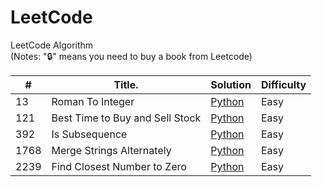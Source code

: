 # LeetCode
LeetCode Algorithm  
(Notes: "🔒" means you need to buy a book from Leetcode)

| #   | Title.                                             | Solution          | Difficulty |
|-----|---------------------------------------------------|-------------------|------------|
| 13| Roman To Integer                        | [Python](https://github.com/7IronSnow7/LeetCode/blob/main/13_Roman_To_Integer.py)           | Easy       |
| 121| Best Time to Buy and Sell Stock                        | [Python](https://github.com/7IronSnow7/LeetCode/blob/main/121_Best_Time_to_Buy_and_Sell_Stock.py)           | Easy       |
| 392| Is Subsequence                        | [Python](https://github.com/7IronSnow7/LeetCode/blob/main/392_Is_Subsequence.py)           | Easy       |
| 1768| Merge Strings Alternately                        | [Python](https://github.com/7IronSnow7/LeetCode/blob/main/1768_Merge_Strings_Alternately.py)           | Easy       |
| 2239| Find Closest Number to Zero                        | [Python](https://github.com/7IronSnow7/LeetCode/blob/main/2239_Find_Closest_Number_To_Zero.py)           | Easy       |


